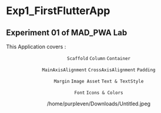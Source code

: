 # Exp1_FirstFlutterApp
## Experiment 01 of MAD_PWA Lab

This Application covers : 

<div align = center>

`Scaffold`  `Column`  `Container`


`MainAxisAlignment`  `CrossAxisAlignment`  `Padding`


`Margin`  `Image Asset`  `Text & TextStyle`

`Font`  `Icons & Colors`

</div>

<div align = center>
/home/purpleven/Downloads/Untitled.jpeg
</div>



